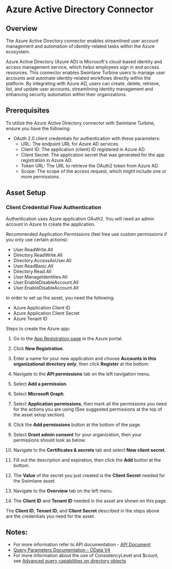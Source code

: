 # Azure Active Directory Connector
## Overview
The Azure Active Directory connector enables streamlined user account management and automation of identity-related tasks within the Azure ecosystem.

Azure Active Directory (Azure AD) is Microsoft's cloud-based identity and access management service, which helps employees sign in and access resources. This connector enables Swimlane Turbine users to manage user accounts and automate identity-related workflows directly within the platform. By integrating with Azure AD, users can create, delete, retrieve, list, and update user accounts, streamlining identity management and enhancing security automation within their organizations.

## Prerequisites


To utilize the Azure Active Directory connector with Swimlane Turbine, ensure you have the following:
- OAuth 2.0 client credentials for authentication with these parameters:
  * URL: The endpoint URL for Azure AD services.
  * Client ID: The application (client) ID registered in Azure AD.
  * Client Secret: The application secret that was generated for the app registration in Azure AD.
  * Token URL: The URL to retrieve the OAuth2 token from Azure AD.
  * Scope: The scope of the access request, which might include one or more permissions.


## Asset Setup

### Client Credential Flow Authentication
Authentication uses Azure application OAuth2.  You will need an admin account in Azure to create the application.


Recommended Application Permissions (feel free use custom permissions if you only use
certain actions):
* User.ReadWrite.All
* Directory.ReadWrite.All
* Directory.AccessAsUser.All
* User.ReadBasic.All
* Directory.Read.All
* User.ManageIdentities.All
* User.EnableDisableAccount.All
* User.EnableDisableAccount.All


In order to set up the asset, you need the following:
* Azure Application Client ID
* Azure Application Client Secret
* Azure Tenant ID


Steps to create the Azure app:
1. Go to the [App Registration page](https://portal.azure.com/#blade/Microsoft_AAD_RegisteredApps/ApplicationsListBlade)
   in the Azure portal.
2. Click __New Registration__.


3. Enter a name for your new application and choose __Accounts in this organizational directory only__,
   then click __Register__ at the bottom.


4. Navigate to the __API permissions__ tab on the left navigation menu.


5. Select __Add a permission__.



6. Select __Microsoft Graph__.


7. Select __Application permissions__, then mark all the permissions you need for the
actions you are using (See suggested permissions at the top of the asset setup section).



9. Click the __Add permissions__ button at the bottom of the page.
10. Select __Grant admin consent__ for your organization, then your permissions should look as below.

11. Navigate to the __Certificates & secrets__ tab and select __New client secret__.


12. Fill out the description and expiration, then click the __Add__ button at the bottom.
13. The __Value__ of the secret you just created is the __Client Secret__ needed for the Swimlane asset.


14. Navigate to the __Overview__ tab on the left menu.


15. The __Client ID__ and __Tenant ID__ needed in the asset are shown on this page.



The __Client ID__, __Tenant ID__, and __Client Secret__ described in the steps above are the credentials you
need for the asset.

## Notes:

* For more information refer to API documentation - [API Document](https://learn.microsoft.com/en-us/graph/api/resources/user?view=graph-rest-1.0)
* [Query Parameters Documentation - OData V4](https://docs.microsoft.com/en-us/graph/query-parameters)
* For more information about the use of ConsistencyLevel and $count, see [Advanced query capabilities on directory objects](https://learn.microsoft.com/en-us/graph/aad-advanced-queries?tabs=http)